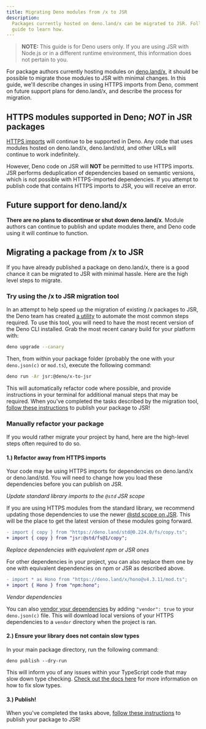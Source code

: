 ```yaml
---
title: Migrating Deno modules from /x to JSR
description:
  Packages currently hosted on deno.land/x can be migrated to JSR. Follow this
  guide to learn how.
---
```


> **NOTE:** This guide is for Deno users only. If you are using JSR with Node.js
> or in a different runtime environment, this information does not pertain to
> you.

For package authors currently hosting modules on
[deno.land/x](https://deno.land/x), it should be possible to migrate those
modules to JSR with minimal changes. In this guide, we'll describe changes in
using HTTPS imports from Deno, comment on future support plans for deno.land/x,
and describe the process for migration.

## HTTPS modules supported in Deno; _NOT_ in JSR packages

[HTTPS imports](https://docs.deno.com/runtime/manual/basics/modules) will
continue to be supported in Deno. Any code that uses modules hosted on
deno.land/x, deno.land/std, and other URLs will continue to work indefinitely.

However, Deno code on JSR will **NOT** be permitted to use HTTPS imports. JSR
performs deduplication of dependencies based on semantic versions, which is not
possible with HTTPS-imported dependencies. If you attempt to publish code that
contains HTTPS imports to JSR, you will receive an error.

## Future support for deno.land/x

**There are no plans to discontinue or shut down deno.land/x**. Module authors
can continue to publish and update modules there, and Deno code using it will
continue to function.

## Migrating a package from /x to JSR

If you have already published a package on deno.land/x, there is a good chance
it can be migrated to JSR with minimal hassle. Here are the high level steps to
migrate.

### Try using the /x to JSR migration tool

In an attempt to help speed up the migration of existing /x packages to JSR, the
Deno team has created [a utility](https://github.com/denoland/x-to-jsr) to
automate the most common steps required. To use this tool, you will need to have
the most recent version of the Deno CLI installed. Grab the most recent canary
build for your platform with:

```bash
deno upgrade --canary
```

Then, from within your package folder (probably the one with your `deno.json(c)`
or `mod.ts`), execute the following command:

```bash
deno run -Ar jsr:@deno/x-to-jsr
```

This will automatically refactor code where possible, and provide instructions
in your terminal for additional manual steps that may be required. When you've
completed the tasks described by the migration tool,
[follow these instructions](/docs/publishing-packages) to publish your package
to JSR!

### Manually refactor your package

If you would rather migrate your project by hand, here are the high-level steps
often required to do so.

#### 1.) Refactor away from HTTPS imports

Your code may be using HTTPS imports for dependencies on deno.land/x or
deno.land/std. You will need to change how you load these dependencies before
you can publish on JSR.

_Update standard library imports to the `@std` JSR scope_

If you are using HTTPS modules from the standard library, we recommend updating
those dependencies to use the newer [@std scope on JSR](https://jsr.io/@std).
This will be the place to get the latest version of these modules going forward.

```diff
- import { copy } from "https://deno.land/std@0.224.0/fs/copy.ts";
+ import { copy } from "jsr:@std/fs@1/copy";
```

_Replace dependencies with equivalent npm or JSR ones_

For other dependencies in your project, you can also replace them one by one
with equivalent dependencies on npm or JSR as described above.

```diff
- import * as Hono from "https://deno.land/x/hono@v4.3.11/mod.ts";
+ import { Hono } from "npm:hono";
```

_Vendor dependencies_

You can also
[vendor your dependencies](https://docs.deno.com/runtime/manual/basics/vendoring/)
by adding `"vendor": true` to your `deno.json(c)` file. This will download local
versions of your HTTPS dependencies to a `vendor` directory when the project is
ran.

#### 2.) Ensure your library does not contain slow types

In your main package directory, run the following command:

```
deno publish --dry-run
```

This will inform you of any issues within your TypeScript code that may slow
down type checking. [Check out the docs here](/docs/about-slow-types) for more
information on how to fix slow types.

#### 3.) Publish!

When you've completed the tasks above,
[follow these instructions](/docs/publishing-packages) to publish your package
to JSR!
